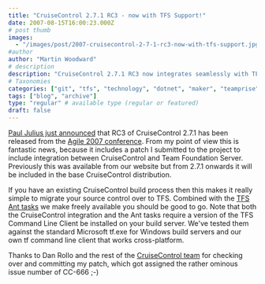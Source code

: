 ```yaml
---
title: "CruiseControl 2.7.1 RC3 - now with TFS Support!"
date: 2007-08-15T16:00:23.000Z
# post thumb
images:
  - "/images/post/2007-cruisecontrol-2-7-1-rc3-now-with-tfs-support.jpg"
#author
author: "Martin Woodward"
# description
description: "CruiseControl 2.7.1 RC3 now integrates seamlessly with TFS, simplifying your migration process—thanks to Paul Julius's latest patch."
# Taxonomies
categories: ["git", "tfs", "technology", "dotnet", "maker", "teamprise", "web"]
tags: ["blog", "archive"]
type: "regular" # available type (regular or featured)
draft: false
---
```


[Paul Julius just announced](http://www.pauljulius.com/blog/?p=6) that RC3 of CruiseControl 2.7.1 has been released from the [Agile 2007 conference](http://www.agile2007.org). From my point of view this is fantastic news, because it includes a patch I submitted to the project to include integration between CruiseControl and Team Foundation Server. Previously this was available from our website but from 2.7.1 onwards it will be included in the base CruiseControl distribution.

If you have an existing CruiseControl build process then this makes it really simple to migrate your source control over to TFS. Combined with the [TFS Ant tasks](http://www.teamprise.com/download/download-ant.html) we make freely available you should be good to go. Note that both the CruiseControl integration and the Ant tasks require a version of the TFS Command Line Client be installed on your build server. We've tested them against the standard Microsoft tf.exe for Windows build servers and our own tf command line client that works cross-platform.

Thanks to Dan Rollo and the rest of the [CruiseControl team](http://cruisecontrol.sourceforge.net/developers.html) for checking over and committing my patch, which got assigned the rather ominous issue number of CC-666 ;-)

